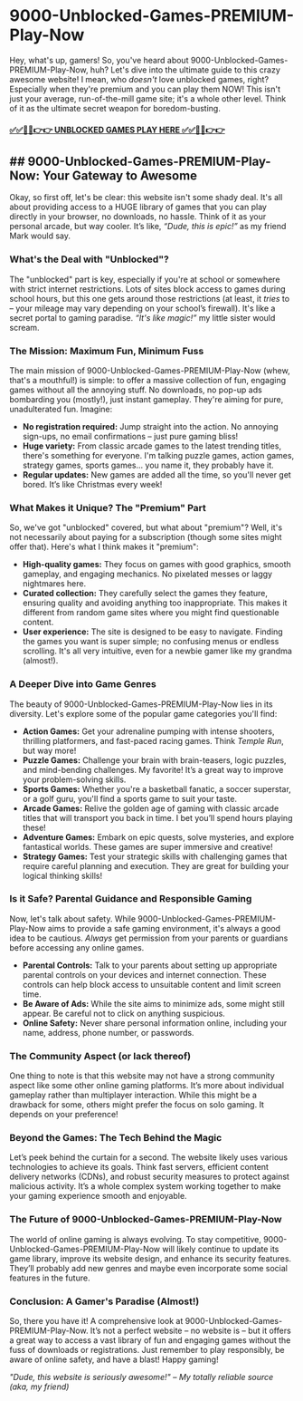 # 9000-Unblocked-Games-PREMIUM-Play-Now

Hey, what's up, gamers!  So, you've heard about 9000-Unblocked-Games-PREMIUM-Play-Now, huh?  Let's dive into the ultimate guide to this crazy awesome website!  I mean, who *doesn't* love unblocked games, right?  Especially when they're premium and you can play them NOW!  This isn't just your average, run-of-the-mill game site; it's a whole other level. Think of it as the ultimate secret weapon for boredom-busting.

#### [✅✅🔴🔴👉👉 UNBLOCKED GAMES PLAY HERE ✅✅🔴🔴👉👉](https://topstoryindia.com)

## ## 9000-Unblocked-Games-PREMIUM-Play-Now: Your Gateway to Awesome

Okay, so first off, let's be clear: this website isn't some shady deal.  It's all about providing access to a HUGE library of games that you can play directly in your browser, no downloads, no hassle.  Think of it as your personal arcade, but way cooler.  It’s like, *“Dude, this is epic!”* as my friend Mark would say.

### What's the Deal with "Unblocked"?

The "unblocked" part is key, especially if you're at school or somewhere with strict internet restrictions.  Lots of sites block access to games during school hours, but this one gets around those restrictions (at least, it *tries* to – your mileage may vary depending on your school’s firewall).  It's like a secret portal to gaming paradise. *“It's like magic!”* my little sister would scream.

### The Mission: Maximum Fun, Minimum Fuss

The main mission of 9000-Unblocked-Games-PREMIUM-Play-Now (whew, that's a mouthful!) is simple: to offer a massive collection of fun, engaging games without all the annoying stuff.  No downloads, no pop-up ads bombarding you (mostly!), just instant gameplay.  They're aiming for pure, unadulterated fun.  Imagine:

* **No registration required:**  Jump straight into the action. No annoying sign-ups, no email confirmations – just pure gaming bliss!
* **Huge variety:**  From classic arcade games to the latest trending titles, there's something for everyone.  I'm talking puzzle games, action games, strategy games, sports games... you name it, they probably have it.
* **Regular updates:**  New games are added all the time, so you'll never get bored.  It’s like Christmas every week!


### What Makes it Unique? The "Premium" Part

So, we've got "unblocked" covered, but what about "premium"?  Well, it's not necessarily about paying for a subscription (though some sites might offer that).  Here's what I think makes it "premium":

* **High-quality games:**  They focus on games with good graphics, smooth gameplay, and engaging mechanics.  No pixelated messes or laggy nightmares here.
* **Curated collection:** They carefully select the games they feature, ensuring quality and avoiding anything too inappropriate.  This makes it different from random game sites where you might find questionable content.
* **User experience:** The site is designed to be easy to navigate.  Finding the games you want is super simple; no confusing menus or endless scrolling.  It's all very intuitive, even for a newbie gamer like my grandma (almost!).

### A Deeper Dive into Game Genres

The beauty of 9000-Unblocked-Games-PREMIUM-Play-Now lies in its diversity. Let's explore some of the popular game categories you'll find:

* **Action Games:**  Get your adrenaline pumping with intense shooters, thrilling platformers, and fast-paced racing games. Think *Temple Run*, but way more!
* **Puzzle Games:**  Challenge your brain with brain-teasers, logic puzzles, and mind-bending challenges. My favorite!  It’s a great way to improve your problem-solving skills.
* **Sports Games:**  Whether you're a basketball fanatic, a soccer superstar, or a golf guru, you'll find a sports game to suit your taste.
* **Arcade Games:**  Relive the golden age of gaming with classic arcade titles that will transport you back in time. I bet you’ll spend hours playing these!
* **Adventure Games:** Embark on epic quests, solve mysteries, and explore fantastical worlds. These games are super immersive and creative!
* **Strategy Games:**  Test your strategic skills with challenging games that require careful planning and execution. They are great for building your logical thinking skills!

###  Is it Safe? Parental Guidance and Responsible Gaming

Now, let's talk about safety.  While 9000-Unblocked-Games-PREMIUM-Play-Now aims to provide a safe gaming environment, it's always a good idea to be cautious.  *Always* get permission from your parents or guardians before accessing any online games.

* **Parental Controls:**  Talk to your parents about setting up appropriate parental controls on your devices and internet connection.  These controls can help block access to unsuitable content and limit screen time.
* **Be Aware of Ads:** While the site aims to minimize ads, some might still appear.  Be careful not to click on anything suspicious.
* **Online Safety:**  Never share personal information online, including your name, address, phone number, or passwords.


###  The Community Aspect (or lack thereof)

One thing to note is that this website may not have a strong community aspect like some other online gaming platforms.  It’s more about individual gameplay rather than multiplayer interaction.  While this might be a drawback for some, others might prefer the focus on solo gaming.  It depends on your preference!

### Beyond the Games: The Tech Behind the Magic

Let’s peek behind the curtain for a second.  The website likely uses various technologies to achieve its goals.  Think fast servers, efficient content delivery networks (CDNs), and robust security measures to protect against malicious activity.  It’s a whole complex system working together to make your gaming experience smooth and enjoyable.

###  The Future of 9000-Unblocked-Games-PREMIUM-Play-Now

The world of online gaming is always evolving.  To stay competitive, 9000-Unblocked-Games-PREMIUM-Play-Now will likely continue to update its game library, improve its website design, and enhance its security features.  They’ll probably add new genres and maybe even incorporate some social features in the future.

### Conclusion: A Gamer's Paradise (Almost!)

So, there you have it! A comprehensive look at 9000-Unblocked-Games-PREMIUM-Play-Now.  It’s not a perfect website – no website is – but it offers a great way to access a vast library of fun and engaging games without the fuss of downloads or registrations.  Just remember to play responsibly, be aware of online safety, and have a blast!  Happy gaming!


*"Dude, this website is seriously awesome!"* – *My totally reliable source (aka, my friend)*


